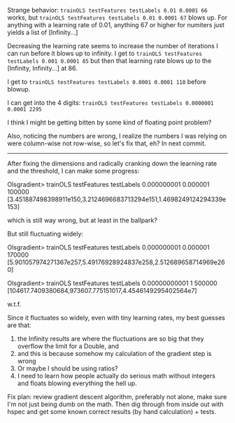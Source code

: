 Strange behavior: `trainOLS testFeatures testLabels 0.01 0.0001 66` works, but `trainOLS testFeatures testLabels 0.01 0.0001 67` blows up.  For anything with a learning rate of 0.01, anything 67 or higher for numiters just yields a list of [Infinity...]

Decreasing the learning rate seems to increase the number of iterations I can run before it blows up to infinity.  I get to `trainOLS testFeatures testLabels 0.001 0.0001 85` but then that learning rate blows up to the [Infinity, Infinity...] at 86. 

I get to `trainOLS testFeatures testLabels 0.0001 0.0001 118` before blowup.

I can get into the 4 digits: `trainOLS testFeatures testLabels 0.0000001 0.0001 2295`

I think I might be getting bitten by some kind of floating point problem?  

Also, noticing the numbers are wrong, I realize the numbers I was relying on were column-wise not row-wise, so let's fix that, eh?  In next commit.

--- 

After fixing the dimensions and radically cranking down the learning rate and the threshold, I can make some progress: 

Olsgradient> trainOLS testFeatures testLabels 0.000000001 0.000001 100000
[3.451887498398911e150,3.2124696683713294e151,1.4698249124294339e153]

which is still way wrong, but at least in the ballpark?

But still fluctuating widely: 

Olsgradient> trainOLS testFeatures testLabels 0.000000001 0.000001 170000
[5.901057974271367e257,5.49176928924837e258,2.512689658714969e260]

Olsgradient> trainOLS testFeatures testLabels 0.00000000001 1 500000
[104617.7409380684,973607.775151017,4.4546149295402564e7]

w.t.f.  

Since it fluctuates so widely, even with tiny learning rates, my best guesses are that: 

1.  the Infinity results are where the fluctuations are so big that they overflow the limit for a Double, and 
2.  and this is because somehow my calculation of the gradient step is wrong
3.  Or maybe I should be using ratios?
4.  I need to learn how people actually do serious math without integers and floats blowing everything the hell up.

Fix plan: review gradient descent algorithm, preferably not alone, make sure I'm not just being dumb on the math.  Then dig through from inside out with hspec and get some known correct results (by hand calculation) + tests.
